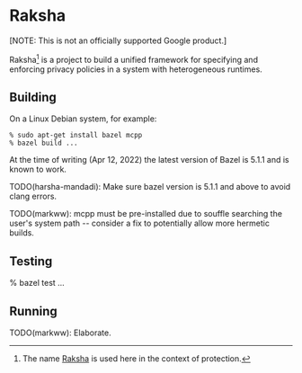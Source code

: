 # Raksha 

[NOTE: This is not an officially supported Google product.]

Raksha[^1] is a project to build a unified framework for specifying and
enforcing privacy policies in a system with heterogeneous runtimes.

## Building

On a Linux Debian system, for example:

```
% sudo apt-get install bazel mcpp
% bazel build ...
```

At the time of writing (Apr 12, 2022) the latest version of Bazel is 5.1.1 and is known to work.

TODO(harsha-mandadi): Make sure bazel version is 5.1.1 and above to avoid clang errors. 

TODO(markww): mcpp must be pre-installed due to souffle searching the user's system path -- consider a fix to potentially allow more hermetic builds.

## Testing

% bazel test ...

## Running

TODO(markww): Elaborate.

[^1]: The name [Raksha](https://en.wikipedia.org/wiki/Raksha_(Vedic)) is used here in the context of protection.
